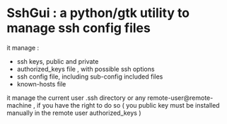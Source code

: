 #  SshGui :  a python/gtk utility to manage ssh config files

it manage : 
- ssh keys, public and private
- authorized_keys file , with possible ssh options
- ssh config file, including sub-config included files
- known-hosts file

it manage the current user .ssh directory or any remote-user@remote-machine , if you have the right to do so
( you public key must be installed manually in the remote user authorized_keys )


